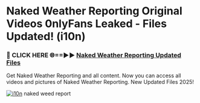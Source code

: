 # Naked Weather Reporting Original Videos 0nlyFans Leaked - Files Updated! (i10n)

<h3>🔴 CLICK HERE 🌐==►► <a href="https://tinyurl.com/yckcrads" rel="nofollow">Naked Weather Reporting Updated Files</a></h3>

Get Naked Weather Reporting and all content. Now you can access all videos and pictures of Naked Weather Reporting. New Updated Files 2025!

[![i10n](https://i.imgur.com/hpKpOFt.gif)](https://tinyurl.com/yckcrads)
naked weed report